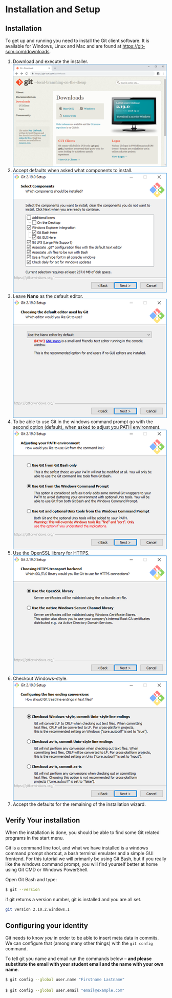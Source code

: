 # Installation and Setup

## Installation

To get up and running you need to install the Git client software. It is available for Windows, Linux and Mac and are found at https://git-scm.com/downloads.

1. Download and execute the installer.  
    ![alt](./download.png)
1. Accept defaults when asked what components to install.  
    ![alt](./01_components.png)
1. Leave **Nano** as the default editor.   
    ![alt](./02_editor.png)
1. To be able to use Git in the windows command prompt go with the second option (default), when asked to adjust you PATH environment.  
    ![alt](./03_path.png)
1. Use the OpenSSL library for HTTPS.  
    ![alt](./04_https_transport.png)
1. Checkout Windows-style.  
    ![alt](./05_line_endings.png)
1. Accept the defaults for the remaining of the installation wizard.

## Verify Your installation

When the installation is done, you should be able to find some Git related programs in the start menu.


Git is a command line tool, and what we have installed is a windows command prompt shortcut, a bash terminal emulater and a simple GUI frontend. For this tutorial we will primarily be using Git Bash, but if you really like the windows command prompt, you will find yourself better at home using Git CMD or Windows PowerShell.

Open Git Bash and type:
```bash
$ git --version
```

if git returns a version number, git is installed and you are all set.

```bash
git version 2.10.2.windows.1
```

## Configuring your identity

Git needs to know *you* in order to be able to insert meta data in commits. We can configure that (among many other things) with the `git config` command. 

To tell git you name and email run the commands below – **and please substitute the email with your student email and the name with your own name**.

```bash
$ git config --global user.name "Firstname Lastname"

$ git config --global user.email "email@example.com"
```
